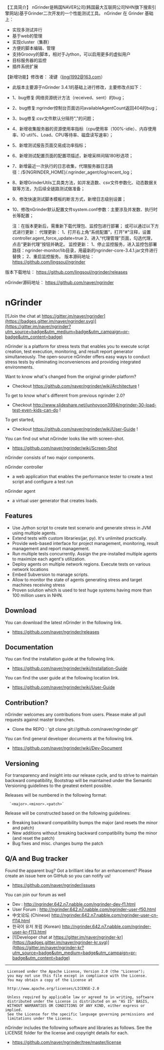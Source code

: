 【工具简介】
    nGrinder是韩国NAVER公司(韩国最大互联网公司NHN旗下搜索引擎网站)基于Grinder二次开发的一个性能测试工具。
nGrinder 在 Grinder 基础上：
* 实现多测试并行
* 基于web的管理
* 实现cluster（集群）
* 方便的脚本编辑、管理
* 支持Groovy的脚本，相对于Jython，可以启用更多的虚拟用户
* 目标服务器的监控
* 插件系统扩展


【新增功能】修改者： 凌键（lingj1992@163.com）
* 此版本主要源于nGrinder 3.4.1的基础上进行修改，主要修改点如下：
* 1、bug修复:网络资源统计方法（received、sent）的bug；
* 2、bug修复:ngrinder控制台页面访问availableAgentCount返回404的bug；
* 3、bug修复:csv文件默认分隔符","的问题；

* 4、新增收集服务器的资源使用率指标（cpu使用率（100%-idle）、内存使用率、IO util%、Load、CPU等待率、磁盘读写速率）；
* 5、新增测试报告页面交易成功率指标；
* 6、新增测试配置页面的配置项描述，新增采样间隔180秒选项；
* 7、新增最近一次执行的日志收集，代理服务器日志路径：/${NGRINDER_HOME}/.ngrinder_agent/log/recent_log；
* 8、新增GrinderUtils工具类方法，如并发造数、csv文件参数化、动态数据关联等方法，为后续全链路测试做准备；

* 9、修改快速测试脚本模板的断言方式，新增日志级别设置；
* 10、修改nGrinder默认配置文件system.conf参数：主要涉及并发数、执行时长等配置；

    注：在版本更新后，需重新下载代理包、监控包进行部署；
    或可以通过以下方式进行更新：
    代理更新：
        1、打开右上角“系统配置”，打开"#"注释，设置controller.agent_force_update=true
        2、进入“代理管理”页面，勾选代理，点击“更新代理”按钮并确定。
    监控更新：
        1、停止监控服务，进入监控包部署路径：ngrinder-monitor/lib目录，用最新的ngrinder-core-3.4.1.jar文件进行替换；
        2、重启监控服务。
版本源码地址： https://github.com/lingsoul/ngrinder

版本下载地址： https://github.com/lingsoul/ngrinder/releases

nGrinder源码地址： https://github.com/naver/ngrinder

nGrinder 
========

[![Join the chat at https://gitter.im/naver/ngrinder](https://badges.gitter.im/naver/ngrinder.svg)](https://gitter.im/naver/ngrinder?utm_source=badge&utm_medium=badge&utm_campaign=pr-badge&utm_content=badge)


nGrinder is a platform for stress tests that enables you to execute script creation, test execution, monitoring, and result report generator simultaneously. The open-source nGrinder offers easy ways to conduct stress tests by eliminating inconveniences and providing integrated environments.


Want to know what's changed from the original grinder platform?
 * Checkout https://github.com/naver/ngrinder/wiki/Architecture !

To get to know what's different from previous ngrinder 2.0?
 * Checkout http://www.slideshare.net/junhoyoon3994/ngrinder-30-load-test-even-kids-can-do !

To get started,
 * Checkout https://github.com/naver/ngrinder/wiki/User-Guide !

You can find out what nGrinder looks like with screen-shot.
 * https://github.com/naver/ngrinder/wiki/Screen-Shot

nGrinder consists of two major components. 

nGrinder controller
 * a web application that enables the performance tester to create a test script and configure a test run

nGrinder agent
* a virtual user generator that creates loads.

Features
--------

* Use Jython script to create test scenario and generate stress in JVM using multiple agents.
* Extend tests with custom libraries(jar, py). It's unlimited practically.
* Provide web-based interface for project management, monitoring, result management and report management.
* Run multiple tests concurrently. Assign the pre-installed multiple agents to maximize each agent's utilization.
* Deploy agents on multiple network regions. Execute tests on various network locations
* Embed Subversion to manage scripts.
* Allow to monitor the state of agents generating stress and target machines receiving stress
* Proven solution which is used to test huge systems having more than 100 million users in NHN.


Download
--------

You can download the latest nGrinder in the following link. 
* https://github.com/naver/ngrinder/releases

Documentation
-------------
You can find the installation guide at the following link.
* https://github.com/naver/ngrinder/wiki/Installation-Guide

You can find the user guide at the following location link.
* https://github.com/naver/ngrinder/wiki/User-Guide



Contribution?
-------------
nGrinder welcomes any contributions from users. Please make all pull requests against master branches.
* Clone the REPO : 'git clone git://github.com/naver/ngrinder.git'

You can find general developer documents at the following link.
 * https://github.com/naver/ngrinder/wiki/Dev-Document

Versioning
----------

For transparency and insight into our release cycle, and to strive to maintain backward compatibility, Bootstrap will be maintained under the Semantic Versioning guidelines to the greatest extent possible.

Releases will be numbered in the following format:

      `<major>.<minor>.<patch>`

Release will be constructed based on the following guidelines:

* Breaking backward compatibility bumps the major (and resets the minor and patch)
* New additions without breaking backward compatibility bump the minor (and reset the patch)
* Bug fixes and misc. changes bump the patch


Q/A and Bug tracker
-------------------
Found the apparent bug? Got a brilliant idea for an enhancement? Please create an issue here on GitHub so you can notify us!
* https://github.com/naver/ngrinder/issues

You can join our forum as well
* Dev : http://ngrinder.642.n7.nabble.com/ngrinder-dev-f1.html 
* User Forum : http://ngrinder.642.n7.nabble.com/ngrinder-user-f50.html
* 中文论坛 (Chinese) http://ngrinder.642.n7.nabble.com/ngrinder-user-cn-f114.html
* 한국어 유저 포럼 (Korean) http://ngrinder.642.n7.nabble.com/ngrinder-user-kr-f113.html
* [![Developer chat at https://gitter.im/naver/ngrinder-kr](https://badges.gitter.im/naver/ngrinder-kr.svg)](https://gitter.im/naver/ngrinder-kr?utm_source=badge&utm_medium=badge&utm_campaign=pr-badge&utm_content=badge)

---------------------

     Licensed under the Apache License, Version 2.0 (the "License");
     you may not use this file except in compliance with the License.
     You may obtain a copy of the License at

     http://www.apache.org/licenses/LICENSE-2.0

     Unless required by applicable law or agreed to in writing, software
     distributed under the License is distributed on an "AS IS" BASIS,
     WITHOUT WARRANTIES OR CONDITIONS OF ANY KIND, either express or implied.
     See the License for the specific language governing permissions and
     limitations under the License. 
      
   
nGrinder includes the following software and libraries as follows. See the LICENSE folder for the license and copyright details for each.
* https://github.com/naver/ngrinder/tree/master/license
